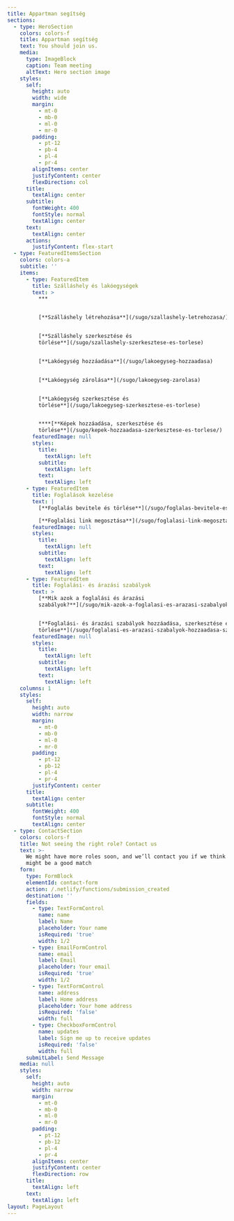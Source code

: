 ```yaml
---
title: Appartman segítség
sections:
  - type: HeroSection
    colors: colors-f
    title: Appartman segítség
    text: You should join us.
    media:
      type: ImageBlock
      caption: Team meeting
      altText: Hero section image
    styles:
      self:
        height: auto
        width: wide
        margin:
          - mt-0
          - mb-0
          - ml-0
          - mr-0
        padding:
          - pt-12
          - pb-4
          - pl-4
          - pr-4
        alignItems: center
        justifyContent: center
        flexDirection: col
      title:
        textAlign: center
      subtitle:
        fontWeight: 400
        fontStyle: normal
        textAlign: center
      text:
        textAlign: center
      actions:
        justifyContent: flex-start
  - type: FeaturedItemsSection
    colors: colors-a
    subtitle: ''
    items:
      - type: FeaturedItem
        title: Szálláshely és lakóegységek
        text: >
          ***


          [**Szálláshely létrehozása**](/sugo/szallashely-letrehozasa/)


          [**Szálláshely szerkesztése és
          törlése**](/sugo/szallashely-szerkesztese-es-torlese)


          [**Lakóegység hozzáadása**](/sugo/lakoegyseg-hozzaadasa)


          [**Lakóegység zárolása**](/sugo/lakoegyseg-zarolasa)


          [**Lakóegység szerkesztése és
          törlése**](/sugo/lakoegyseg-szerkesztese-es-torlese)


          ****[**Képek hozzáadása, szerkesztése és
          törlése**](/sugo/kepek-hozzaadasa-szerkesztese-es-torlese/)
        featuredImage: null
        styles:
          title:
            textAlign: left
          subtitle:
            textAlign: left
          text:
            textAlign: left
      - type: FeaturedItem
        title: Foglalások kezelése
        text: |
          [**Foglalás bevitele és törlése**](/sugo/foglalas-bevitele-es-torlese)

          [**Foglalási link megosztása**](/sugo/foglalasi-link-megosztasa)
        featuredImage: null
        styles:
          title:
            textAlign: left
          subtitle:
            textAlign: left
          text:
            textAlign: left
      - type: FeaturedItem
        title: Foglalási- és árazási szabályok
        text: >
          [**Mik azok a foglalási és árazási
          szabályok?**](/sugo/mik-azok-a-foglalasi-es-arazasi-szabalyok)


          [**Foglalási- és árazási szabályok hozzáadása, szerkesztése és
          törlése**](/sugo/foglalasi-es-arazasi-szabalyok-hozzaadasa-szerkesztese-es-torlese/)
        featuredImage: null
        styles:
          title:
            textAlign: left
          subtitle:
            textAlign: left
          text:
            textAlign: left
    columns: 1
    styles:
      self:
        height: auto
        width: narrow
        margin:
          - mt-0
          - mb-0
          - ml-0
          - mr-0
        padding:
          - pt-12
          - pb-12
          - pl-4
          - pr-4
        justifyContent: center
      title:
        textAlign: center
      subtitle:
        fontWeight: 400
        fontStyle: normal
        textAlign: center
  - type: ContactSection
    colors: colors-f
    title: Not seeing the right role? Contact us
    text: >-
      We might have more roles soon, and we’ll contact you if we think there
      might be a good match
    form:
      type: FormBlock
      elementId: contact-form
      action: /.netlify/functions/submission_created
      destination: ''
      fields:
        - type: TextFormControl
          name: name
          label: Name
          placeholder: Your name
          isRequired: 'true'
          width: 1/2
        - type: EmailFormControl
          name: email
          label: Email
          placeholder: Your email
          isRequired: 'true'
          width: 1/2
        - type: TextFormControl
          name: address
          label: Home address
          placeholder: Your home address
          isRequired: 'false'
          width: full
        - type: CheckboxFormControl
          name: updates
          label: Sign me up to receive updates
          isRequired: 'false'
          width: full
      submitLabel: Send Message
    media: null
    styles:
      self:
        height: auto
        width: narrow
        margin:
          - mt-0
          - mb-0
          - ml-0
          - mr-0
        padding:
          - pt-12
          - pb-12
          - pl-4
          - pr-4
        alignItems: center
        justifyContent: center
        flexDirection: row
      title:
        textAlign: left
      text:
        textAlign: left
layout: PageLayout
---
```

